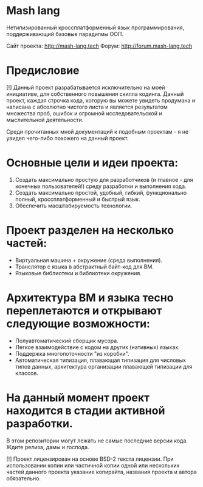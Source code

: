 # Mash lang

Нетипизированный кроссплатформенный язык программирования,
поддерживающий базовые парадигмы ООП.

Сайт проекта: http://mash-lang.tech
Форум: http://forum.mash-lang.tech

# Предисловие
[!] Данный проект разрабатывается исключительно на моей инициативе, 
для собственного повышения скилла кодинга. Данный проект, каждая строчка кода,
которую вы можете увидеть продумана и написана с абсолютно чистого листа и
является результатом множества проб, ошибок и огромной исследовательской и
мыслительной деятельности. 

Среди прочитанных мной документаций к подобным проектам - я не увидел чего-либо похожего
на данный проект.

# Основные цели и идеи проекта:
1. Создать максимально простую для разработчиков (и главное - для конечных пользователей!) 
среду разработки и выполнения кода.
2. Создать максимально простой, удобный, гибкий, функционально полный, кроссплатформенный и быстрый язык.
3. Обеспечить масштабируемость технологии.

# Проект разделен на несколько частей:
- Виртуальная машина + окружение (среда выполнения).
- Транслятор с языка в абстрактный байт-код для ВМ.
- Языковые библиотеки и библиотеки окружения.

# Архитектура ВМ и языка тесно переплетаются и открывают следующие возможности:
- Полуавтоматический сборщик мусора.
- Легкое взаимодействие с кодом на других (нативных) языках.
- Поддержка многопоточности "из коробки".
- Автоматическая типизация, плавающая типизация для числовых типов данных, 
архитектура организации плавающей типизации для классов.

# На данный момент проект находится в стадии активной разработки.
В этом репозитории могут лежать не самые последние версии кода.
Ждите релиза, дамы и господа.

[!] Проект лицензирован на основе BSD-2 текста лицензии.
При использовании копии или частичной копии одной или нескольких частей
данного проекта указание копирайта, названия проекта и автора обязательно.

